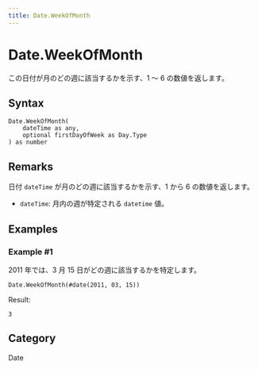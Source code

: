 ```yaml
---
title: Date.WeekOfMonth
---
```


# Date.WeekOfMonth


この日付が月のどの週に該当するかを示す、1 ～ 6 の数値を返します。


## Syntax

```powerquery
Date.WeekOfMonth(
    dateTime as any,
    optional firstDayOfWeek as Day.Type
) as number
```


## Remarks

日付 <code>dateTime</code> が月のどの週に該当するかを示す、1 から 6 の数値を返します。 <ul>        <li><code>dateTime</code>: 月内の週が特定される <code>datetime</code> 値。</li>      </ul>


## Examples

### Example #1 
2011 年では、3 月 15 日がどの週に該当するかを特定します。
```powerquery
Date.WeekOfMonth(#date(2011, 03, 15))
```

Result: 
```powerquery
3
```




## Category
Date
